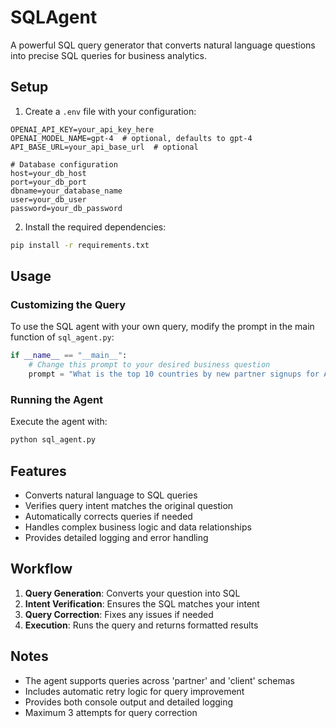 # SQLAgent

A powerful SQL query generator that converts natural language questions into precise SQL queries for business analytics.

## Setup

1. Create a `.env` file with your configuration:
```env
OPENAI_API_KEY=your_api_key_here
OPENAI_MODEL_NAME=gpt-4  # optional, defaults to gpt-4
API_BASE_URL=your_api_base_url  # optional

# Database configuration
host=your_db_host
port=your_db_port
dbname=your_database_name
user=your_db_user
password=your_db_password
```

2. Install the required dependencies:
```bash
pip install -r requirements.txt
```

## Usage

### Customizing the Query

To use the SQL agent with your own query, modify the prompt in the main function of `sql_agent.py`:

```python
if __name__ == "__main__":
    # Change this prompt to your desired business question
    prompt = "What is the top 10 countries by new partner signups for April 2025"
```

### Running the Agent

Execute the agent with:
```bash
python sql_agent.py
```

## Features

- Converts natural language to SQL queries
- Verifies query intent matches the original question
- Automatically corrects queries if needed
- Handles complex business logic and data relationships
- Provides detailed logging and error handling

## Workflow

1. **Query Generation**: Converts your question into SQL
2. **Intent Verification**: Ensures the SQL matches your intent
3. **Query Correction**: Fixes any issues if needed
4. **Execution**: Runs the query and returns formatted results

## Notes

- The agent supports queries across 'partner' and 'client' schemas
- Includes automatic retry logic for query improvement
- Provides both console output and detailed logging
- Maximum 3 attempts for query correction
